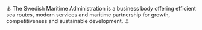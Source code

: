⚓ The Swedish Maritime Administration is a business body offering efficient sea routes, modern services and maritime partnership for growth, competitiveness and sustainable development. ⚓
